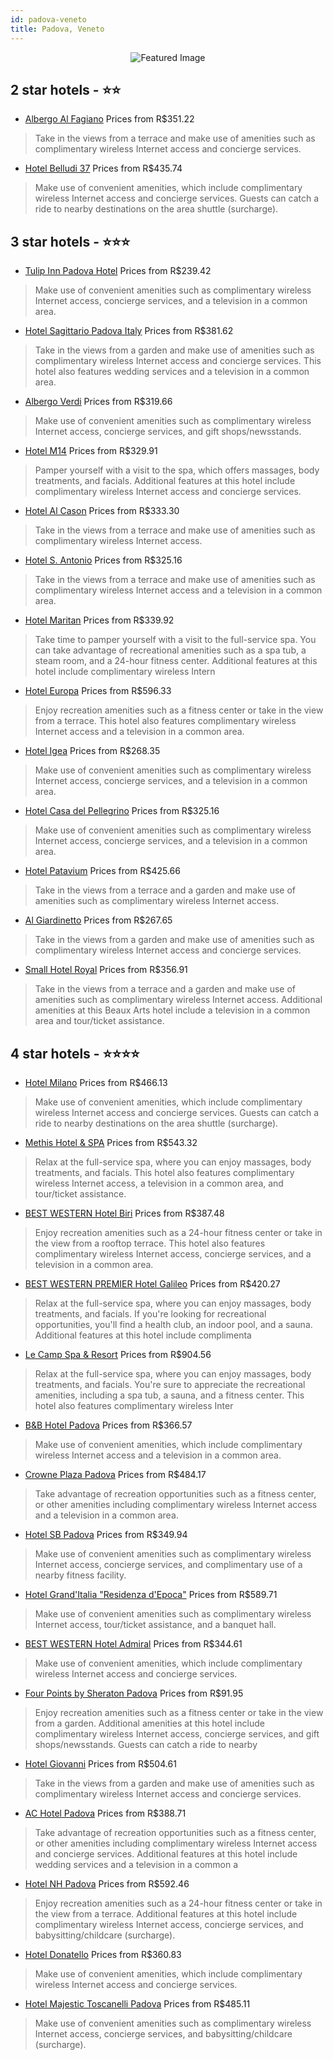 ```yaml
---
id: padova-veneto
title: Padova, Veneto
---
```


<center><img src="https://i.travelapi.com/hotels/1000000/900000/891500/891403/4fa2a919_z.jpg" alt="Featured Image" /></center>


##  2 star hotels - ⭐️⭐️

-    [Albergo Al Fagiano](https://us.hurb.com/hotels/padova/albergo-al-fagiano-JNP-JP625560?cmp=18055) Prices from R$351.22
   > Take in the views from a terrace and make use of amenities such as complimentary wireless Internet access and concierge services.
-    [Hotel Belludi 37](https://us.hurb.com/hotels/padova/hotel-belludi-37-JNP-JP998303?cmp=18055) Prices from R$435.74
   > Make use of convenient amenities, which include complimentary wireless Internet access and concierge services. Guests can catch a ride to nearby destinations on the area shuttle (surcharge).

##  3 star hotels - ⭐️⭐️⭐️

-    [Tulip Inn Padova Hotel](https://us.hurb.com/hotels/padova/tulip-inn-padova-hotel-JNP-JP122828?cmp=18055) Prices from R$239.42
   > Make use of convenient amenities such as complimentary wireless Internet access, concierge services, and a television in a common area.
-    [Hotel Sagittario Padova Italy](https://us.hurb.com/hotels/padova/hotel-sagittario-padova-italy-JNP-JP352235?cmp=18055) Prices from R$381.62
   > Take in the views from a garden and make use of amenities such as complimentary wireless Internet access and concierge services. This hotel also features wedding services and a television in a common area.
-    [Albergo Verdi](https://us.hurb.com/hotels/padova/albergo-verdi-JNP-JP049097?cmp=18055) Prices from R$319.66
   > Make use of convenient amenities such as complimentary wireless Internet access, concierge services, and gift shops/newsstands.
-    [Hotel M14](https://us.hurb.com/hotels/padova/hotel-m14-JNP-JP104354?cmp=18055) Prices from R$329.91
   > Pamper yourself with a visit to the spa, which offers massages, body treatments, and facials. Additional features at this hotel include complimentary wireless Internet access and concierge services.
-    [Hotel Al Cason](https://us.hurb.com/hotels/padova/hotel-al-cason-JNP-JP972802?cmp=18055) Prices from R$333.30
   > Take in the views from a terrace and make use of amenities such as complimentary wireless Internet access.
-    [Hotel S. Antonio](https://us.hurb.com/hotels/padova/hotel-s-antonio-JNP-JP126193?cmp=18055) Prices from R$325.16
   > Take in the views from a terrace and make use of amenities such as complimentary wireless Internet access and a television in a common area.
-    [Hotel Maritan](https://us.hurb.com/hotels/padova/hotel-maritan-JNP-JP290873?cmp=18055) Prices from R$339.92
   > Take time to pamper yourself with a visit to the full-service spa. You can take advantage of recreational amenities such as a spa tub, a steam room, and a 24-hour fitness center. Additional features at this hotel include complimentary wireless Intern
-    [Hotel Europa](https://us.hurb.com/hotels/padova/hotel-europa-JNP-JP778859?cmp=18055) Prices from R$596.33
   > Enjoy recreation amenities such as a fitness center or take in the view from a terrace. This hotel also features complimentary wireless Internet access and a television in a common area.
-    [Hotel Igea](https://us.hurb.com/hotels/padova/hotel-igea-JNP-JP401531?cmp=18055) Prices from R$268.35
   > Make use of convenient amenities such as complimentary wireless Internet access, concierge services, and a television in a common area.
-    [Hotel Casa del Pellegrino](https://us.hurb.com/hotels/padova/hotel-casa-del-pellegrino-JNP-JP165351?cmp=18055) Prices from R$325.16
   > Make use of convenient amenities such as complimentary wireless Internet access, concierge services, and a television in a common area.
-    [Hotel Patavium](https://us.hurb.com/hotels/padova/hotel-patavium-JNP-JP159739?cmp=18055) Prices from R$425.66
   > Take in the views from a terrace and a garden and make use of amenities such as complimentary wireless Internet access.
-    [Al Giardinetto](https://us.hurb.com/hotels/padova/al-giardinetto-JNP-JP998257?cmp=18055) Prices from R$267.65
   > Take in the views from a garden and make use of amenities such as complimentary wireless Internet access and concierge services.
-    [Small Hotel Royal](https://us.hurb.com/hotels/padova/small-hotel-royal-JNP-JP151685?cmp=18055) Prices from R$356.91
   > Take in the views from a terrace and a garden and make use of amenities such as complimentary wireless Internet access. Additional amenities at this Beaux Arts hotel include a television in a common area and tour/ticket assistance.

##  4 star hotels - ⭐️⭐️⭐️⭐️

-    [Hotel Milano](https://us.hurb.com/hotels/padova/hotel-milano-JNP-JP112921?cmp=18055) Prices from R$466.13
   > Make use of convenient amenities, which include complimentary wireless Internet access and concierge services. Guests can catch a ride to nearby destinations on the area shuttle (surcharge).
-    [Methis Hotel & SPA](https://us.hurb.com/hotels/padova/methis-hotel-spa-JNP-JP980860?cmp=18055) Prices from R$543.32
   > Relax at the full-service spa, where you can enjoy massages, body treatments, and facials. This hotel also features complimentary wireless Internet access, a television in a common area, and tour/ticket assistance.
-    [BEST WESTERN Hotel Biri](https://us.hurb.com/hotels/padova/best-western-hotel-biri-JNP-JP083933?cmp=18055) Prices from R$387.48
   > Enjoy recreation amenities such as a 24-hour fitness center or take in the view from a rooftop terrace. This hotel also features complimentary wireless Internet access, concierge services, and a television in a common area.
-    [BEST WESTERN PREMIER Hotel Galileo](https://us.hurb.com/hotels/padova/best-western-premier-hotel-galileo-JNP-JP805316?cmp=18055) Prices from R$420.27
   > Relax at the full-service spa, where you can enjoy massages, body treatments, and facials. If you're looking for recreational opportunities, you'll find a health club, an indoor pool, and a sauna. Additional features at this hotel include complimenta
-    [Le Camp Spa & Resort](https://us.hurb.com/hotels/padova/le-camp-spa-resort-JNP-JP127069?cmp=18055) Prices from R$904.56
   > Relax at the full-service spa, where you can enjoy massages, body treatments, and facials. You're sure to appreciate the recreational amenities, including a spa tub, a sauna, and a fitness center. This hotel also features complimentary wireless Inter
-    [B&B Hotel Padova](https://us.hurb.com/hotels/padova/b-b-hotel-padova-JNP-JP049101?cmp=18055) Prices from R$366.57
   > Make use of convenient amenities, which include complimentary wireless Internet access and a television in a common area.
-    [Crowne Plaza Padova](https://us.hurb.com/hotels/padova/crowne-plaza-padova-JNP-JP143498?cmp=18055) Prices from R$484.17
   > Take advantage of recreation opportunities such as a fitness center, or other amenities including complimentary wireless Internet access and a television in a common area.
-    [Hotel SB Padova](https://us.hurb.com/hotels/padova/hotel-sb-padova-JNP-JP881892?cmp=18055) Prices from R$349.94
   > Make use of convenient amenities such as complimentary wireless Internet access, concierge services, and complimentary use of a nearby fitness facility.
-    [Hotel Grand'Italia "Residenza d'Epoca"](https://us.hurb.com/hotels/padova/hotel-grand-italia-residenza-d-epoca-JNP-JP281477?cmp=18055) Prices from R$589.71
   > Make use of convenient amenities such as complimentary wireless Internet access, tour/ticket assistance, and a banquet hall.
-    [BEST WESTERN Hotel Admiral](https://us.hurb.com/hotels/padova/best-western-hotel-admiral-JNP-JP908578?cmp=18055) Prices from R$344.61
   > Make use of convenient amenities, which include complimentary wireless Internet access and concierge services.
-    [Four Points by Sheraton Padova](https://us.hurb.com/hotels/padova/four-points-by-sheraton-padova-JNP-JP914607?cmp=18055) Prices from R$91.95
   > Enjoy recreation amenities such as a fitness center or take in the view from a garden. Additional amenities at this hotel include complimentary wireless Internet access, concierge services, and gift shops/newsstands. Guests can catch a ride to nearby
-    [Hotel Giovanni](https://us.hurb.com/hotels/padova/hotel-giovanni-JNP-JP986774?cmp=18055) Prices from R$504.61
   > Take in the views from a garden and make use of amenities such as complimentary wireless Internet access and concierge services.
-    [AC Hotel Padova](https://us.hurb.com/hotels/padova/ac-hotel-padova-JNP-JP094661?cmp=18055) Prices from R$388.71
   > Take advantage of recreation opportunities such as a fitness center, or other amenities including complimentary wireless Internet access and concierge services. Additional features at this hotel include wedding services and a television in a common a
-    [Hotel NH Padova](https://us.hurb.com/hotels/padova/hotel-nh-padova-JNP-JP049105?cmp=18055) Prices from R$592.46
   > Enjoy recreation amenities such as a 24-hour fitness center or take in the view from a terrace. Additional features at this hotel include complimentary wireless Internet access, concierge services, and babysitting/childcare (surcharge).
-    [Hotel Donatello](https://us.hurb.com/hotels/padova/hotel-donatello-JNP-JP091287?cmp=18055) Prices from R$360.83
   > Make use of convenient amenities, which include complimentary wireless Internet access and concierge services.
-    [Hotel Majestic Toscanelli Padova](https://us.hurb.com/hotels/padova/hotel-majestic-toscanelli-padova-JNP-JP120735?cmp=18055) Prices from R$485.11
   > Make use of convenient amenities such as complimentary wireless Internet access, concierge services, and babysitting/childcare (surcharge).
